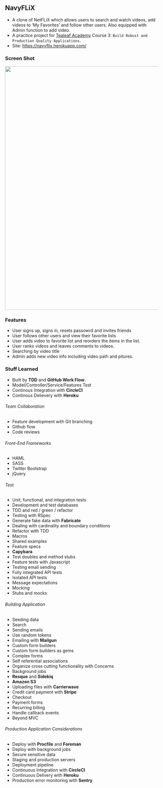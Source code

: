## NavyFLiX

* A clone of NetFLiX which allows users to search and watch videos, add videos to ‘My Favorites’ and follow other users. Also equipped with Admin function to add video.
* A practice project for [Tealeaf Academy](https://launchschool.com/courses) Course 3: `Build Robust and Production Quality Applications`.
* Site: https://navyflix.herokuapp.com/

### Screen Shot

<img src="https://lh3.googleusercontent.com/Z-5Ymofvftl3pTzJIZdstHV7NVG10Ej0Fw9-7E_qN3UfbcFXFQCOKcCkigggT-SoOtnAlqsAkdjmDkmaHabSoyLJzc-C9QyBgd8MqDcCW-JCEgvTiEdo4VqNQdjGYCxdHDgOCz9sqPdOwj8aK70x1W4PnK33EYRudDfGImOJom5gs7_28a5h0d1c7tF1NV8Hvly5y60edACLgRfR9lfp5j4G8gcrWJjo-sLFkECk8Z9qLMn-Pd13aLyxDsnIPs0m9th7ZnJzPrpce20WjEVYcn1-8SmdAYITSpOiQccUzfmj33L5Wx98bJkV2lzuJqPEcQl8VV0_dO6cw-AoszmBSONue_OMKZOcEZRGLnNdU7P2jEVaOdgpv16uMHUHbILA5-ePS0LCvK1K7oYpJIEIqwAoF8Do7GQFAu4Sijaal6pswJpn2ZtUwUUCoc0f4Y8ojvvr7c_BOI2701Iv1qf9JlniaJcaESrvovklDl8ix3kDBkwOscCOdkClWqi_wgKv2BAJiEe7-kDH5rKR17OsVL0L6yWC7CwXXFhm99YNr6ZaOpE7lIW7Ray38bNuQB8SDtWBRQ=w1030-h599-no" width="800">

### Features

* User signs up, signs in, resets passowrd and invites friends
* User follows other users and view their favorite lists
* User adds video to favorite list and reorders the items in the list.
* User ranks videos and leaves comments to videos.
* Searching by video title
* Admin adds new video info including video path and pitures.

### Stuff Learned

* Built by **TDD** and **GitHub Work Flow**.
* Model/Controller/Service/Features Test
* Continous Integration with **CircleCI**
* Continous Delievery with **Heroku**

###### Team Collaboration

* Feature development with Git branching
* Github flow
* Code reviews

###### Front-End Frameworks

- HAML
- SASS
- Twitter Bootstrap
- jQuery

###### Test

- Unit, functional, and integration tests
- Development and test databases
- TDD and red / green / refactor
- Testing with RSpec
- Generate fake data with **Fabricate**
- Dealing with cardinality and boundary conditions
- Refactor with TDD
- Macros
- Shared examples
- Feature specs
- **Capybara**
- Test doubles and method stubs
- Feature tests with Javascript
- Testing email sending
- Fully integrated API tests
- Isolated API tests
- Message expectations
- Mocking
- Stubs and mocks

###### Building Application

- Seeding data
- Search
- Sending emails
- Use random tokens
- Emailing with **Mailgun**
- Custom form builders
- Custom form builders as gems
- Complex forms
- Self referential associations
- Organize cross cutting functionality with Concerns
- Background jobs
- **Resque** and **Sidekiq**
- **Amazon S3**
- Uploading files with **Carrierwave**
- Credit card payment with **Stripe**
- Checkout
- Payment forms
- Recurring billing
- Handle callback events
- Beyond MVC

###### Production Application Considerations

- Deploy with **Procfile** and **Foreman**
- Deploy with background jobs
- Secure sensitive data
- Staging and production servers
- Deployment pipeline
- Continuous Integration with **CircleCI**
- Continuous Delivery with **Heroku**
- Production error monitoring with **Sentry**
